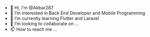 - 👋 Hi, I’m @Akbar287
- 👀 I’m interested in Back End Developer and Mobile Programming
- 🌱 I’m currently learning Flutter and Laravel
- 💞️ I’m looking to collaborate on ...
- 📫 How to reach me ...

<!---
Akbar287/Akbar287 is a ✨ special ✨ repository because its `README.md` (this file) appears on your GitHub profile.
You can click the Preview link to take a look at your changes.
--->
